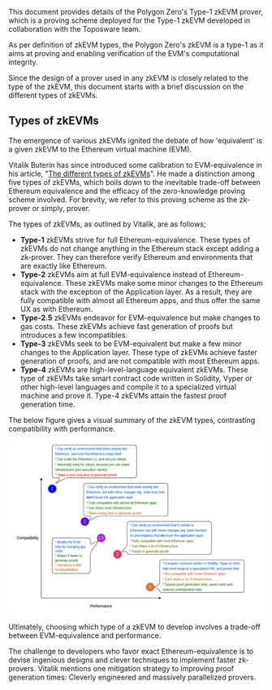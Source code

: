 This document provides details of the Polygon Zero's Type-1 zkEVM prover, which is a proving scheme deployed for the Type-1 zkEVM developed in collaboration with the Toposware team.

As per definition of zkEVM types, the Polygon Zero's zkEVM is a type-1 as it aims at proving and enabling verification of the EVM's computational integrity.

Since the design of a prover used in any zkEVM is closely related to the type of the zkEVM, this document starts with a brief discussion on the different types of zkEVMs.


## Types of zkEVMs

The emergence of various zkEVMs ignited the debate of how 'equivalent' is a given zkEVM to the Ethereum virtual machine (EVM).

Vitalik Buterin has since introduced some calibration to EVM-equivalence in his article, "[The different types of zkEVMs](https://vitalik.eth.limo/general/2022/08/04/zkevm.html)". He made a distinction among five types of zkEVMs, which boils down to the inevitable trade-off between Ethereum equivalence and the efficacy of the zero-knowledge proving scheme involved. For brevity, we refer to this proving scheme as the zk-prover or simply, prover.

The types of zkEVMs, as outlined by Vitalik, are as follows;

- **Type-1** zkEVMs strive for full Ethereum-equivalence. These types of zkEVMs do not change anything in the Ethereum stack except adding a zk-prover. They can therefore verify Ethereum and environments that are exactly like Ethereum.
- **Type-2** zkEVMs aim at full EVM-equivalence instead of Ethereum-equivalence. These zkEVMs make some minor changes to the Ethereum stack with the exception of the Application layer. As a result, they are fully compatible with almost all Ethereum apps, and thus offer the same UX as with Ethereum.
- **Type-2.5** zkEVMs endeavor for EVM-equivalence but make changes to gas costs. These zkEVMs achieve fast generation of proofs but introduces a few incompatibles.
- **Type-3** zkEVMs seek to be EVM-equivalent but make a few minor changes to the Application layer. These type of zkEVMs achieve faster generation of proofs, and are not compatible with most Ethereum apps.
- **Type-4** zkEVMs are high-level-language equivalent zkEVMs. These type of zkEVMs take smart contract code written in Solidity, Vyper or other high-level languages and compile it to a specialized virtual machine and prove it. Type-4 zkEVMs attain the fastest proof generation time.

The below figure gives a visual summary of the zkEVM types, contrasting compatibility with performance.

![Figure: zkEVM types](../../img/learn/zkevm-types-vitalik.png)

Ultimately, choosing which type of a zkEVM to develop involves a trade-off between EVM-equivalence and performance.

The challenge to developers who favor exact Ethereum-equivalence is to devise ingenious designs and clever techniques to implement faster zk-provers. Vitalik mentions one mitigation strategy to improving proof generation times: Cleverly engineered and massively parallelized provers.
